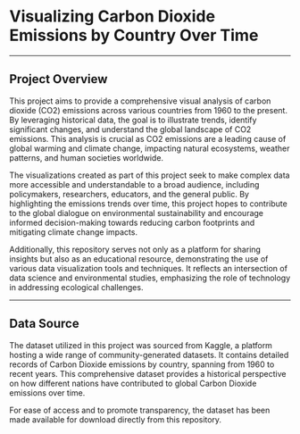 # Visualizing Carbon Dioxide Emissions by Country Over Time
___

## Project Overview

This project aims to provide a comprehensive visual analysis of carbon dioxide (CO2) emissions across various countries from 1960 to the present. By leveraging historical data, the goal is to illustrate trends, identify significant changes, and understand the global landscape of CO2 emissions. This analysis is crucial as CO2 emissions are a leading cause of global warming and climate change, impacting natural ecosystems, weather patterns, and human societies worldwide.

The visualizations created as part of this project seek to make complex data more accessible and understandable to a broad audience, including policymakers, researchers, educators, and the general public. By highlighting the emissions trends over time, this project hopes to contribute to the global dialogue on environmental sustainability and encourage informed decision-making towards reducing carbon footprints and mitigating climate change impacts.

Additionally, this repository serves not only as a platform for sharing insights but also as an educational resource, demonstrating the use of various data visualization tools and techniques. It reflects an intersection of data science and environmental studies, emphasizing the role of technology in addressing ecological challenges.

___

## Data Source

The dataset utilized in this project was sourced from Kaggle, a platform hosting a wide range of community-generated datasets. It contains detailed records of Carbon Dioxide emissions by country, spanning from 1960 to recent years. This comprehensive dataset provides a historical perspective on how different nations have contributed to global Carbon Dioxide emissions over time.

For ease of access and to promote transparency, the dataset has been made available for download directly from this repository. 

